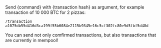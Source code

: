 Send {command} with {transaction hash} as argument, for example transaction of 10 000 BTC for 2 pizzas:

`/transaction a1075db55d416d3ca199f55b6084e2115b9345e16c5cf302fc80e9d5fbf5d48d`

You can send not only comfirmed transactions, but also transactions that are currently in mempool!
